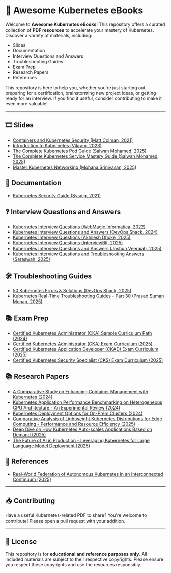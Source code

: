 # 📘 Awesome Kubernetes eBooks

Welcome to **Awesome Kubernetes eBooks**! This repository offers a curated collection of **PDF resources** to accelerate your mastery of Kubernetes. Discover a variety of materials, including:

- Slides
- Documentation
- Interview Questions and Answers
- Troubleshooting Guides
- Exam Prep
- Research Papers
- References

This repository is here to help you, whether you're just starting out, preparing for a certification, brainstorming new project ideas, or getting ready for an interview. If you find it useful, consider contributing to make it even more valuable!

---
## 🎞️ Slides
- [Containers and Kubernetes Security (Matt Colman, 2021)](<Slides/Containers and Kubernetes Security (Matt Colman, 2021).pdf>)
- [Introduction to Kubernetes (Vikram, 2023)](<Slides/Introduction to Kubernetes (Vikram, 2023).pdf>)
- [The Complete Kubernetes Pod Guide (Salwan Mohamed, 2025)](<Slides/The Complete Kubernetes Pod Guide (Salwan Mohamed, 2025).pdf>)
- [The Complete Kubernetes Service Mastery Guide (Salwan Mohamed, 2025)](<Slides/The Complete Kubernetes Service Mastery Guide (Salwan Mohamed, 2025).pdf>)
- [Master Kubernetes Networking (Mohana Srinivasan, 2025)](<Slides/Master Kubernetes Networking (Mohana Srinivasan, 2025).pdf>)

## 📘 Documentation
- [Kubernetes Security Guide (Sysdig, 2021)](<Documentation/Kubernetes Security Guide (Sysdig, 2021).pdf>)

## ❓ Interview Questions and Answers
- [Kubernetes Interview Questions (WebMagic Informatica, 2022)](<Interview Questions and Answers/Kubernetes Interview Questions (WebMagic Informatica, 2022).pdf>)
- [Kubernetes Interview Questions and Answers (DevOps Shack, 2024)](<Interview Questions and Answers/Kubernetes Interview Questions and Answers (DevOps Shack, 2024).pdf>)
- [Kubernetes Interview Questions (Akhilesh Dhoke, 2025)](<Interview Questions and Answers/Kubernetes Interview Questions (Akhilesh Dhoke, 2025).pdf>)
- [Kubernetes Interview Questions (InterviewBit, 2025)](<Interview Questions and Answers/Kubernetes Interview Questions (InterviewBit, 2025).pdf>)
- [Kubernetes Interview Questions and Answers (Joshua Veeraiah, 2025)](<Interview Questions and Answers/Kubernetes Interview Questions and Answers (Joshua Veeraiah, 2025).pdf>)
- [Kubernetes Interview Questions and Troubleshooting Answers (Saraswah, 2025)](<Interview Questions and Answers/Kubernetes Interview Questions and Troubleshooting Answers (Saraswah, 2025).pdf>)

## 🛠️ Troubleshooting Guides
- [50 Kubernetes Errors & Solutions (DevOps Shack, 2025)](<Troubleshooting Guides/50 Kubernetes Errors & Solutions (DevOps Shack, 2025).pdf>)
- [Kubernetes Real-Time Troubleshooting Guides - Part 30 (Prasad Suman Mohan, 2025)](<Troubleshooting Guides/Kubernetes Real-Time Troubleshooting Guides - Part 30 (Prasad Suman Mohan, 2025).pdf>)

## 📚 Exam Prep
- [Certified Kubernetes Administrator (CKA) Sample Curriculum Path (2024)](<Exam Prep/Certified Kubernetes Administrator (CKA) Sample Curriculum Path (2024).pdf>)
- [Certified Kubernetes Administrator (CKA) Exam Curriculum (2025)](<Exam Prep/Certified Kubernetes Administrator (CKA) Exam Curriculum (2025).pdf>)
- [Certified Kubernetes Application Developer (CKAD) Exam Curriculum (2025)](<Exam Prep/Certified Kubernetes Application Developer (CKAD) Exam Curriculum (2025).pdf>)
- [Certified Kubernetes Security Specialist (CKS) Exam Curriculum (2025)](<Exam Prep/Certified Kubernetes Security Specialist (CKS) Exam Curriculum (2025).pdf>)

## 📚 Research Papers
- [A Comparative Study on Enhancing Container Management with Kubernetes (2024)](<Research Papers/A Comparative Study on Enhancing Container Management with Kubernetes (2024).pdf>)
- [Kubernetes Application Performance Benchmarking on Heterogeneous CPU Architecture - An Experimental Review (2024)](<Research Papers/Kubernetes Application Performance Benchmarking on Heterogeneous CPU Architecture - An Experimental Review (2024).pdf>)
- [Kubernetes Deployment Options for On-Prem Clusters (2024)](<Research Papers/Kubernetes Deployment Options for On-Prem Clusters (2024).pdf>)
- [Comparative Analysis of Lightweight Kubernetes Distributions for Edge Computing - Performance and Resource Efficiency (2025)](<Research Papers/Comparative Analysis of Lightweight Kubernetes Distributions for Edge Computing - Performance and Resource Efficiency (2025).pdf>)
- [Deep Dive on How Kubernetes Auto-scales Applications Based on Demand (2025)](<Research Papers/Deep Dive on How Kubernetes Auto-scales Applications Based on Demand (2025).pdf>)
- [The Future of AI in Production - Leveraging Kubernetes for Large Language Model Deployment (2025)](<Research Papers/The Future of AI in Production - Leveraging Kubernetes for Large Language Model Deployment (2025).pdf>)

## 📘 References
- [Real-World Federation of Autonomous Kubernetes in an Interconnected Continuum (2025)](<References/Real-World Federation of Autonomous Kubernetes in an Interconnected Continuum (2025).pdf>)

---

## 📥 Contributing

Have a useful Kubernetes-related PDF to share? You're welcome to contribute! Please open a pull request with your addition.

---

## 📄 License

This repository is for **educational and reference purposes only**. All included materials are subject to their respective copyrights. Please ensure you respect these copyrights and use the resources responsibly.